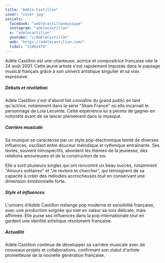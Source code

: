 ```yaml
---
title: "Adèle Castillon"
cover: "cover.jpg"
socials:
  facebook: "adelecastillonmusique"
  instagram: "adelecastillon"
  x: "adelecastillon"
  youtube: "c/AdèleCastill0n"
  web: "https://adelecastillon.com/"
  tidal: "11062470"
---
```


Adèle Castillon est une chanteuse, actrice et compositrice française née le 24 août 2001. Cette jeune artiste s'est
rapidement imposée dans le paysage musical français grâce à son univers artistique singulier et sa voix expressive.

##### Débuts et révélation

Adèle Castillon s'est d'abord fait connaître du grand public en tant qu'actrice, notamment dans la série "Skam France"
où elle incarnait le personnage de Lola Lecomte.
Cette expérience lui a permis de gagner en notoriété avant de se lancer pleinement dans la musique.

##### Carrière musicale

Sa musique se caractérise par un style pop-électronique teinté de diverses influences, oscillant entre douceur mélodique
et rythmique entraînante.
Ses textes, souvent introspectifs, abordent les thèmes de la jeunesse, des relations amoureuses et de la construction de
soi.

Elle a sorti plusieurs singles qui ont rencontré un beau succès, notamment "Amours solitaires" et "Je reviens te
chercher", qui témoignent de sa capacité à créer des mélodies accrocheuses tout en conservant une dimension émotionnelle
forte.

##### Style et influences

L'univers d'Adèle Castillon mélange pop moderne et sensibilité française, avec une production soignée qui met en valeur
sa voix délicate, mais affirmée.
Elle puise ses influences dans la pop internationale tout en gardant une identité artistique résolument française.

##### Actualité

Adèle Castillon continue de développer sa carrière musicale avec de nouveaux projets et collaborations, confirmant son
statut d'artiste prometteuse de la nouvelle génération française.
